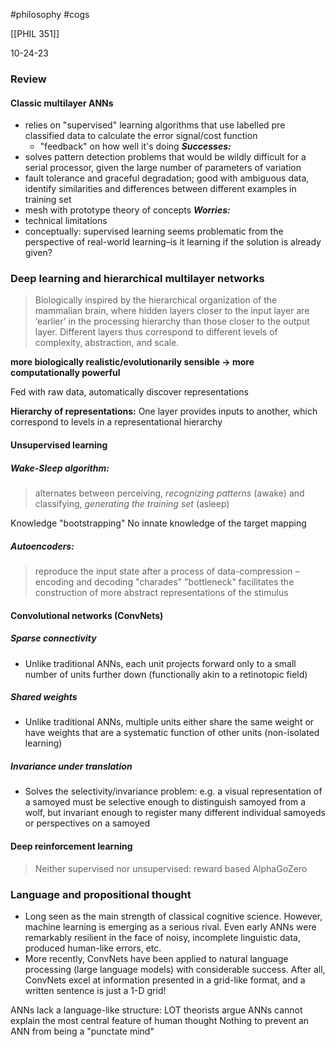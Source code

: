 #philosophy 
#cogs 

[[PHIL 351]]

10-24-23
### Review
#### Classic multilayer ANNs
- relies on "supervised" learning algorithms that use labelled pre classified data to calculate the error signal/cost function
	- "feedback" on how well it's doing
***Successes:*** 
- solves pattern detection problems that would be wildly difficult for a serial processor, given the large number of parameters of variation
- fault tolerance and graceful degradation; good with ambiguous data, identify similarities and differences between different examples in training set
- mesh with prototype theory of concepts
***Worries:***
- technical limitations
- conceptually: supervised learning seems problematic from the perspective of real-world learning–is it learning if the solution is already given? 

### Deep learning and hierarchical multilayer networks
> Biologically inspired by the hierarchical organization of the mammalian brain, where hidden layers closer to the input layer are ‘earlier’ in the processing hierarchy than those closer to the output layer. Different layers thus correspond to different levels of complexity, abstraction, and scale.

**more biologically realistic/evolutionarily sensible -> more computationally powerful**

Fed with raw data, automatically discover representations

**Hierarchy of representations:**
One layer provides inputs to another, which correspond to levels in a representational hierarchy


#### Unsupervised learning 
##### Wake-Sleep algorithm: 
> alternates between perceiving, *recognizing patterns* (awake) and classifying, *generating the training set* (asleep)

Knowledge "bootstrapping"
No innate knowledge of the target mapping

##### Autoencoders:
> reproduce the input state after a process of data-compression – encoding and decoding
> "charades"
> "bottleneck" facilitates the construction of more abstract representations of the stimulus

#### Convolutional networks (ConvNets)
##### Sparse connectivity
- Unlike traditional ANNs, each unit projects forward only to a small number of units further down (functionally akin to a retinotopic field)
##### Shared weights
- Unlike traditional ANNs, multiple units either share the same weight or have weights that are a systematic function of other units (non-isolated learning)
##### Invariance under translation
- Solves the selectivity/invariance problem: e.g. a visual representation of a samoyed must be selective enough to distinguish samoyed from a wolf, but invariant enough to register many different individual samoyeds or perspectives on a samoyed

#### Deep reinforcement learning
> Neither supervised nor unsupervised: reward based
> AlphaGoZero

### Language and propositional thought
- Long seen as the main strength of classical cognitive science. However, machine learning is emerging as a serious rival. Even early ANNs were remarkably resilient in the face of noisy, incomplete linguistic data, produced human-like errors, etc.  
- More recently, ConvNets have been applied to natural language processing (large language models) with considerable success. After all, ConvNets excel at information presented in a grid-like format, and a written sentence is just a 1-D grid!

ANNs lack a language-like structure: LOT theorists argue ANNs cannot explain the most central feature of human thought
Nothing to prevent an ANN from being a "punctate mind"
